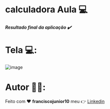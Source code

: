 # calculadora Aula :computer:

##### Resultado final da aplicação :heavy_check_mark:

# Tela :computer::
![image](https://user-images.githubusercontent.com/33940202/80293698-e4374580-8737-11ea-9918-e50a57228651.png)

# Autor :man_technologist::
Feito com :heart: **franciscojunior10** meu :point_right: [Linkedin](https://www.linkedin.com/in/franciscojunior10/)